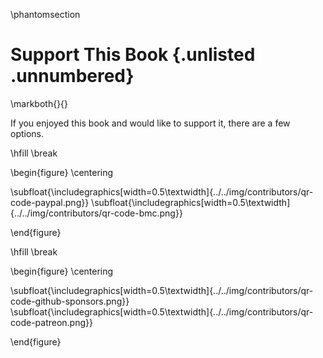 \phantomsection
# Support This Book {.unlisted .unnumbered}

\markboth{}{}

If you enjoyed this book and would like to support it, there are a few options.

\hfill \break 

\begin{figure}
\centering

\subfloat{\includegraphics[width=0.5\textwidth]{../../img/contributors/qr-code-paypal.png}}
\subfloat{\includegraphics[width=0.5\textwidth]{../../img/contributors/qr-code-bmc.png}}

\end{figure}

\hfill \break 

\begin{figure}
\centering

\subfloat{\includegraphics[width=0.5\textwidth]{../../img/contributors/qr-code-github-sponsors.png}}
\subfloat{\includegraphics[width=0.5\textwidth]{../../img/contributors/qr-code-patreon.png}}

\end{figure}